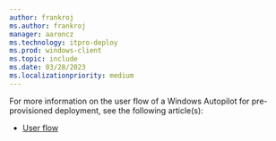 ```yaml
---
author: frankroj
ms.author: frankroj
manager: aaroncz
ms.technology: itpro-deploy
ms.prod: windows-client
ms.topic: include
ms.date: 03/28/2023
ms.localizationpriority: medium
---
```


<!-- This file is shared by the following articles:

azure-ad-join-user-flow.md
hybrid-azure-ad-join-user-flow.md

Headings are driven by article context. -->

For more information on the user flow of a Windows Autopilot for pre-provisioned deployment, see the following article(s):

- [User flow](/mem/autopilot/pre-provision#user-flow)